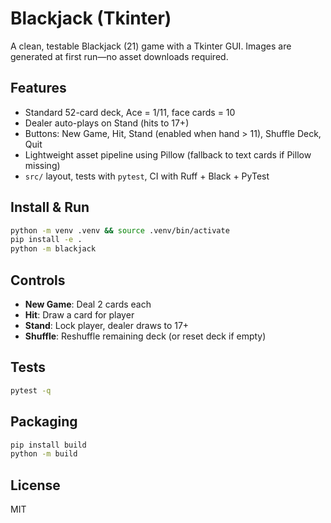 # Blackjack (Tkinter)

A clean, testable Blackjack (21) game with a Tkinter GUI. Images are generated at first run—no asset downloads required.

## Features
- Standard 52-card deck, Ace = 1/11, face cards = 10
- Dealer auto-plays on Stand (hits to 17+)
- Buttons: New Game, Hit, Stand (enabled when hand > 11), Shuffle Deck, Quit
- Lightweight asset pipeline using Pillow (fallback to text cards if Pillow missing)
- `src/` layout, tests with `pytest`, CI with Ruff + Black + PyTest

## Install & Run
```bash
python -m venv .venv && source .venv/bin/activate
pip install -e .
python -m blackjack
```

## Controls
- **New Game**: Deal 2 cards each
- **Hit**: Draw a card for player
- **Stand**: Lock player, dealer draws to 17+
- **Shuffle**: Reshuffle remaining deck (or reset deck if empty)

## Tests
```bash
pytest -q
```

## Packaging
```bash
pip install build
python -m build
```

## License
MIT